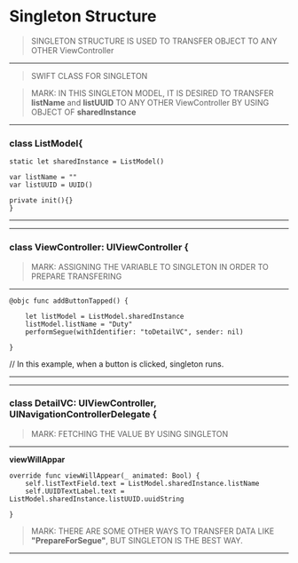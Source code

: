 # Singleton Structure 

> SINGLETON STRUCTURE IS USED TO TRANSFER OBJECT TO ANY OTHER ViewController
---

> SWIFT CLASS FOR SINGLETON


> MARK: IN THIS SINGLETON MODEL, IT IS DESIRED TO TRANSFER **listName** and **listUUID** TO ANY OTHER ViewController BY USING OBJECT OF **sharedInstance**
---


### class ListModel{
    
    static let sharedInstance = ListModel()
    
    var listName = ""
    var listUUID = UUID()
    
    private init(){}
    }
    
 ---  
 ---
 
 
### class ViewController: UIViewController {

> MARK: ASSIGNING THE VARIABLE TO SINGLETON IN ORDER TO PREPARE TRANSFERING
---

    @objc func addButtonTapped() {
   
        let listModel = ListModel.sharedInstance
        listModel.listName = "Duty"
        performSegue(withIdentifier: "toDetailVC", sender: nil)
        
    }

// In this example, when a button is clicked, singleton runs.

---  
---
 
### class DetailVC: UIViewController, UINavigationControllerDelegate {

> MARK: FETCHING THE VALUE BY USING SINGLETON
---

**viewWillAppar**

    override func viewWillAppear(_ animated: Bool) {
        self.listTextField.text = ListModel.sharedInstance.listName
        self.UUIDTextLabel.text = ListModel.sharedInstance.listUUID.uuidString
    
    }
    
    
> MARK: THERE ARE SOME OTHER WAYS TO TRANSFER DATA LIKE **"PrepareForSegue"**, BUT SINGLETON IS THE BEST WAY.
---
    
